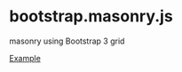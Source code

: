 # bootstrap.masonry.js
masonry using Bootstrap 3 grid

[Example](http://htmlpreview.github.io/?https://github.com/gustavoconci/bootstrap.masonry.js/blob/master/index.html)

